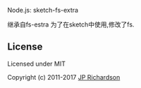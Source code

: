 Node.js: sketch-fs-extra

继承自fs-estra
为了在sketch中使用,修改了fs.

License
-------

Licensed under MIT

Copyright (c) 2011-2017 [JP Richardson](https://github.com/jprichardson)

[1]: http://nodejs.org/docs/latest/api/fs.html


[jsonfile]: https://github.com/jprichardson/node-jsonfile
